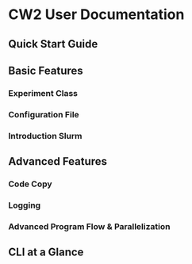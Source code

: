 # CW2 User Documentation
## Quick Start Guide
## Basic Features
### Experiment Class
### Configuration File
### Introduction Slurm
## Advanced Features
### Code Copy
### Logging
### Advanced Program Flow & Parallelization
## CLI at a Glance